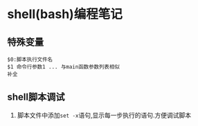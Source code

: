 
# shell(bash)编程笔记

## 特殊变量
	$0:脚本执行文件名
	$1 命令行参数1 ... 与main函数参数列表相似
	补全

## shell脚本调试

1. 脚本文件中添加`set -x`语句,显示每一步执行的语句.方便调试脚本
